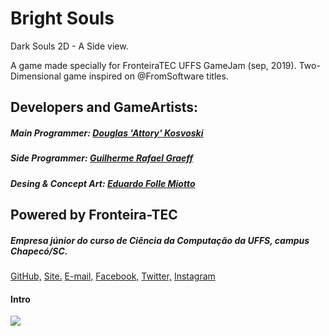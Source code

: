 # Bright Souls
Dark Souls  2D - A Side view.

A game made specially for FronteiraTEC UFFS GameJam (sep, 2019).
Two-Dimensional game inspired on @FromSoftware titles.

## Developers and GameArtists: 
##### Main Programmer: [Douglas 'Attory' Kosvoski](https://github.com/DouglasKosvoski)
##### Side Programmer: [Guilherme Rafael Graeff](https://github.com/GuilhermeGraeff)
##### Desing & Concept Art: [Eduardo Folle Miotto](https://github.com/edo-folle)
   


## Powered by Fronteira-TEC
##### Empresa júnior do curso de Ciência da Computação da UFFS, campus Chapecó/SC. 
[GitHub,](https://github.com/FronteiraTec) [ Site.](http://fronteiratec.com) [E-mail,](contato@fronteiratec.com) 
[Facebook,](asdasd.com) [Twitter,]() [Instagram](https://instagram.com/fronteiratec/)


#### Intro
![](https://github.com/DouglasKosvoski/BrightSouls/blob/master/screenshots/intro.png)

